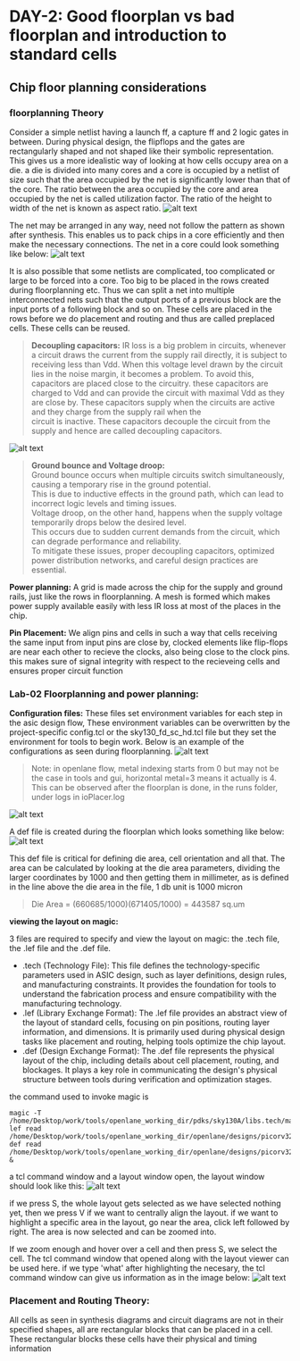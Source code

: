 # DAY-2: Good floorplan vs bad floorplan and introduction to standard cells
## Chip floor planning considerations 
### floorplanning Theory
Consider a simple netlist having a launch ff, a capture ff and 2 logic gates in between. During physical 
design, the flipflops and the gates are rectangularly shaped and not shaped like their symbolic 
representation. This gives us a more idealistic way of looking at how cells occupy area on a die. a die 
is divided into many cores and a core is occupied by a netlist of size such that the area occupied by 
the net is significantly lower than that of the core. The ratio between the area occupied by the core 
and area occupied by the net is called utilization factor. The ratio of the height to width of the net 
is known as aspect ratio. 
![alt text](image.png)

The net may be arranged in any way, need not follow the pattern as shown after synthesis. This enables 
us to pack chips in a core efficiently and then make the necessary connections. The net in a core could 
look something like below: 
![alt text](image-1.png)


It is also possible that some netlists are complicated, too complicated or large to be forced into a 
core. Too big to be placed in the rows created during floorplanning etc. Thus we can split a net 
into multiple interconnected nets such that the output ports of a previous block are the input ports of 
a following block and so on. These cells are placed in the rows before we do placement and routing and 
thus are called preplaced cells. These cells can be reused. 


> **Decoupling capacitors:**
>IR loss is a big problem in circuits, whenever a circuit draws the current from the supply rail 
>directly, it is subject to receiving less than Vdd. When this voltage level drawn by the circuit lies 
>in the noise margin, it becomes a problem. To avoid this, capacitors are placed close to the circuitry. 
>these capacitors are charged to Vdd and can provide the circuit with maximal Vdd as they are close by. 
>These capacitors supply when the circuits are active and they charge from the supply rail when the  
>circuit is inactive. These capacitors decouple the circuit from the supply and hence are called 
>decoupling capacitors.

![alt text](image-2.png)

> **Ground bounce and Voltage droop:**  
> Ground bounce occurs when multiple circuits switch simultaneously, causing a temporary rise in the ground potential.  
> This is due to inductive effects in the ground path, which can lead to incorrect logic levels and timing issues.  
> Voltage droop, on the other hand, happens when the supply voltage temporarily drops below the desired level.  
> This occurs due to sudden current demands from the circuit, which can degrade performance and reliability.  
> To mitigate these issues, proper decoupling capacitors, optimized power distribution networks, and careful design practices are essential.  


**Power planning:**
A grid is made across the chip for the supply and ground rails, just like the rows in floorplanning. A mesh is formed which makes power supply available easily with less IR loss at most of the places in the chip. 

**Pin Placement:**
We align pins and cells in such a way that cells receiving the same input from input pins are close by, clocked elements like flip-flops are near each other to recieve the clocks, also being close to the clock pins. this makes sure of signal integrity with respect to the recieveing cells and ensures proper circuit function



### Lab-02 Floorplanning and power planning: 
**Configuration files:**
These files set environment variables for each step in the asic design flow, These environment variables 
can be overwritten by the project-specific config.tcl or the sky130_fd_sc_hd.tcl file but they set the 
environment for tools to begin work. Below is an example of the configurations as seen during 
floorplanning.
![alt text](image-3.png)

>Note: in openlane flow, metal indexing starts from 0 but may not be the case in tools and gui, 
> horizontal metal=3 means it actually is 4. This can be observed after the floorplan is done, in the 
>runs folder, under logs in ioPlacer.log

![alt text](image-4.png)

A def file is created during the floorplan which looks something like below: 
![alt text](image-5.png)

This def file is critical for defining die area, cell orientation and all that. The area can be 
calculated by looking at the die area parameters, dividing the larger coordinates by 1000 and then 
getting them in millimeter, as is defined in the line above the die area in the file, 1 db unit is 1000 
micron

>Die Area = (660685/1000)(671405/1000) = 443587 sq.um 

**viewing the layout on magic:**

3 files are required to specify and view the layout on magic: the .tech file, the .lef file and the .def 
file. 


- .tech (Technology File): 
This file defines the technology-specific parameters used in ASIC design, 
such as layer definitions, design rules, and manufacturing constraints. It provides the foundation for 
tools to understand the fabrication process and ensure compatibility with the manufacturing technology.
- .lef (Library Exchange Format): 
The .lef file provides an abstract view of the layout of standard cells, focusing on pin positions, 
routing layer information, and dimensions. It is primarily used during physical design tasks like 
placement and routing, helping tools optimize the chip layout.
- .def (Design Exchange Format): 
The .def file represents the physical layout of the chip, including details about cell placement, 
routing, and blockages. It plays a key role in communicating the design's physical structure between 
tools during verification and optimization stages.

the command used to invoke magic is 
```
magic -T /home/Desktop/work/tools/openlane_working_dir/pdks/sky130A/libs.tech/magic/sky130A.tech lef read /home/Desktop/work/tools/openlane_working_dir/openlane/designs/picorv32a/runs/"latest_run"/tmp/merged.lef def read /home/Desktop/work/tools/openlane_working_dir/openlane/designs/picorv32a/runs/"latest_run"/results/floorplan/picorv32a.floorplan.def &
```
a tcl command window and a layout window open, the layout window should look like this: 
![alt text](image-6.png)

if we press S, the whole layout gets selected as we have selected nothing yet, then we press V if we 
want to centrally align the layout. if we want to highlight a specific area in the layout, go near the 
area, click left followed by right. The area is now selected and can be zoomed into. 

If we zoom enough and hover over a cell and then press S, we select the cell. The tcl command window that
opened along with the layout viewer can be used here. if we type 'what' after highlighting the necesary, 
the tcl command window can give us information as in the image below: 
![alt text](image-7.png)


### Placement and Routing Theory: 
All cells as seen in synthesis diagrams and circuit diagrams are not in their specified shapes, all are
rectangular blocks that can be placed in a cell. These rectangular blocks these cells have their physical
and timing information